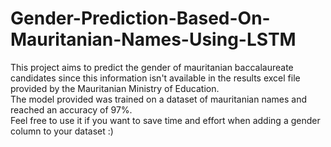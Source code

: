 # Gender-Prediction-Based-On-Mauritanian-Names-Using-LSTM
This project aims to predict the gender of mauritanian baccalaureate candidates since this information isn't 
available in the results excel file provided by the Mauritanian Ministry of Education. \
The model provided was trained on a dataset of mauritanian names and reached an accuracy of 97%. \
Feel free to use it if you want to save time and effort when adding a gender column to your dataset :) 

